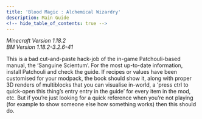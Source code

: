 ```yaml
---
title: 'Blood Magic : Alchemical Wizardry'
description: Main Guide
<!-- hide_table_of_contents: true -->
---
```

*Minecraft Version 1.18.2* <br />
*BM Version 1.18.2-3.2.6-41*


This is a bad cut-and-paste hack-job of the in-game Patchouli-based manual, the ‘Sanguine Scientum’. For the most up-to-date information, install Patchouli and check the guide. If recipes or values have been customised for your modpack, the book should show it, along with proper 3D renders of multiblocks that you can visualise in-world, a ‘press ctrl to quick-open this thing’s entry entry in the guide’ for every item in the mod, etc. But if you’re just looking for a quick reference when you’re not playing (for example to show someone else how something works) then this should do.
